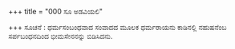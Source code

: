 +++
title = "000 ಸೂ ಅಡವಿಯಲಿ"

+++
ಸೂಚನೆ : ಧರ್ಮಸಂಬಂಧವಾದ ಸಂವಾದದ ಮೂಲಕ ಧರ್ಮರಾಯನು  ಕಾಡಿನಲ್ಲಿ ನಹುಷನೆಂಬ ಸರ್ಪಬಂಧನದಿಂದ ಭೀಮಸೇನನನ್ನು ಬಿಡಿಸಿದನು.